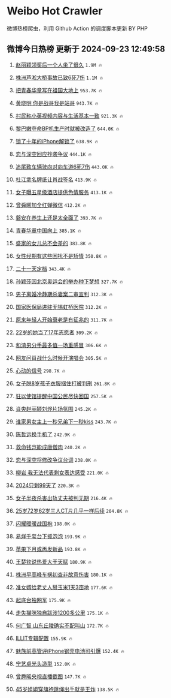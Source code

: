 # Weibo Hot Crawler 



微博热榜爬虫，利用 Github Action 的调度脚本更新 BY PHP 


## 微博今日热榜 更新于 2024-09-23 12:49:58 
1. [赵丽颖领奖后一个人坐了很久](https://s.weibo.com/weibo?q=%23%E8%B5%B5%E4%B8%BD%E9%A2%96%E9%A2%86%E5%A5%96%E5%90%8E%E4%B8%80%E4%B8%AA%E4%BA%BA%E5%9D%90%E4%BA%86%E5%BE%88%E4%B9%85%23&t=31&band_rank=1&Refer=top) `1.9M 🔥` 

1. [株洲芦淞大桥事故已致6死7伤](https://s.weibo.com/weibo?q=%23%E6%A0%AA%E6%B4%B2%E8%8A%A6%E6%B7%9E%E5%A4%A7%E6%A1%A5%E4%BA%8B%E6%95%85%E5%B7%B2%E8%87%B46%E6%AD%BB7%E4%BC%A4%23&t=31&band_rank=2&Refer=top) `1.1M 🔥` 

1. [把青春华章写在祖国大地上](https://s.weibo.com/weibo?q=%23%E6%8A%8A%E9%9D%92%E6%98%A5%E5%8D%8E%E7%AB%A0%E5%86%99%E5%9C%A8%E7%A5%96%E5%9B%BD%E5%A4%A7%E5%9C%B0%E4%B8%8A%23&t=31&band_rank=3&Refer=top) `953.7K 🔥` 

1. [黄晓明 你是战哥我是站哥](https://s.weibo.com/weibo?q=%E9%BB%84%E6%99%93%E6%98%8E%20%E4%BD%A0%E6%98%AF%E6%88%98%E5%93%A5%E6%88%91%E6%98%AF%E7%AB%99%E5%93%A5&t=31&band_rank=4&Refer=top) `943.7K 🔥` 

1. [村民称小英视频内容与生活基本一致](https://s.weibo.com/weibo?q=%23%E6%9D%91%E6%B0%91%E7%A7%B0%E5%B0%8F%E8%8B%B1%E8%A7%86%E9%A2%91%E5%86%85%E5%AE%B9%E4%B8%8E%E7%94%9F%E6%B4%BB%E5%9F%BA%E6%9C%AC%E4%B8%80%E8%87%B4%23&t=31&band_rank=5&Refer=top) `921.3K 🔥` 

1. [黎巴嫩夺命BP机生产时就被改造了](https://s.weibo.com/weibo?q=%23%E9%BB%8E%E5%B7%B4%E5%AB%A9%E5%A4%BA%E5%91%BDBP%E6%9C%BA%E7%94%9F%E4%BA%A7%E6%97%B6%E5%B0%B1%E8%A2%AB%E6%94%B9%E9%80%A0%E4%BA%86%23&t=31&band_rank=6&Refer=top) `644.0K 🔥` 

1. [锁了十年的iPhone解锁了](https://s.weibo.com/weibo?q=%23%E9%94%81%E4%BA%86%E5%8D%81%E5%B9%B4%E7%9A%84iPhone%E8%A7%A3%E9%94%81%E4%BA%86%23&t=31&band_rank=7&Refer=top) `638.9K 🔥` 

1. [恋与深空回应抄袭争议](https://s.weibo.com/weibo?q=%E6%81%8B%E4%B8%8E%E6%B7%B1%E7%A9%BA%E5%9B%9E%E5%BA%94%E6%8A%84%E8%A2%AD%E4%BA%89%E8%AE%AE&t=31&band_rank=8&Refer=top) `444.1K 🔥` 

1. [追尾致车辆驶向对向车道6死7伤](https://s.weibo.com/weibo?q=%23%E8%BF%BD%E5%B0%BE%E8%87%B4%E8%BD%A6%E8%BE%86%E9%A9%B6%E5%90%91%E5%AF%B9%E5%90%91%E8%BD%A6%E9%81%936%E6%AD%BB7%E4%BC%A4%23&t=31&band_rank=9&Refer=top) `443.0K 🔥` 

1. [杜江拿名牌纸让肖战签名](https://s.weibo.com/weibo?q=%23%E6%9D%9C%E6%B1%9F%E6%8B%BF%E5%90%8D%E7%89%8C%E7%BA%B8%E8%AE%A9%E8%82%96%E6%88%98%E7%AD%BE%E5%90%8D%23&t=31&band_rank=10&Refer=top) `413.9K 🔥` 

1. [女子曝五星级酒店提供色情服务](https://s.weibo.com/weibo?q=%23%E5%A5%B3%E5%AD%90%E6%9B%9D%E4%BA%94%E6%98%9F%E7%BA%A7%E9%85%92%E5%BA%97%E6%8F%90%E4%BE%9B%E8%89%B2%E6%83%85%E6%9C%8D%E5%8A%A1%23&t=31&band_rank=11&Refer=top) `413.1K 🔥` 

1. [曾舜晞加全红婵微信](https://s.weibo.com/weibo?q=%23%E6%9B%BE%E8%88%9C%E6%99%9E%E5%8A%A0%E5%85%A8%E7%BA%A2%E5%A9%B5%E5%BE%AE%E4%BF%A1%23&t=31&band_rank=12&Refer=top) `412.2K 🔥` 

1. [磐安在养生上还是太全面了](https://s.weibo.com/weibo?q=%23%E7%A3%90%E5%AE%89%E5%9C%A8%E5%85%BB%E7%94%9F%E4%B8%8A%E8%BF%98%E6%98%AF%E5%A4%AA%E5%85%A8%E9%9D%A2%E4%BA%86%23&t=31&band_rank=13&Refer=top) `393.7K 🔥` 

1. [青春华章中国向上](https://s.weibo.com/weibo?q=%23%E9%9D%92%E6%98%A5%E5%8D%8E%E7%AB%A0%E4%B8%AD%E5%9B%BD%E5%90%91%E4%B8%8A%23&t=31&band_rank=14&Refer=top) `385.1K 🔥` 

1. [盛家的女儿总不会差的](https://s.weibo.com/weibo?q=%E7%9B%9B%E5%AE%B6%E7%9A%84%E5%A5%B3%E5%84%BF%E6%80%BB%E4%B8%8D%E4%BC%9A%E5%B7%AE%E7%9A%84&t=31&band_rank=15&Refer=top) `383.8K 🔥` 

1. [女性经期有这些困扰不是矫情](https://s.weibo.com/weibo?q=%23%E5%A5%B3%E6%80%A7%E7%BB%8F%E6%9C%9F%E6%9C%89%E8%BF%99%E4%BA%9B%E5%9B%B0%E6%89%B0%E4%B8%8D%E6%98%AF%E7%9F%AB%E6%83%85%23&t=31&band_rank=16&Refer=top) `350.8K 🔥` 

1. [二十一天定档](https://s.weibo.com/weibo?q=%23%E4%BA%8C%E5%8D%81%E4%B8%80%E5%A4%A9%E5%AE%9A%E6%A1%A3%23&t=31&band_rank=17&Refer=top) `343.4K 🔥` 

1. [孙颖莎因北京奥运会的举办种下梦想](https://s.weibo.com/weibo?q=%23%E5%AD%99%E9%A2%96%E8%8E%8E%E5%9B%A0%E5%8C%97%E4%BA%AC%E5%A5%A5%E8%BF%90%E4%BC%9A%E7%9A%84%E4%B8%BE%E5%8A%9E%E7%A7%8D%E4%B8%8B%E6%A2%A6%E6%83%B3%23&t=31&band_rank=18&Refer=top) `327.7K 🔥` 

1. [男子离婚冷静期杀妻案二审宣判](https://s.weibo.com/weibo?q=%23%E7%94%B7%E5%AD%90%E7%A6%BB%E5%A9%9A%E5%86%B7%E9%9D%99%E6%9C%9F%E6%9D%80%E5%A6%BB%E6%A1%88%E4%BA%8C%E5%AE%A1%E5%AE%A3%E5%88%A4%23&t=31&band_rank=19&Refer=top) `312.3K 🔥` 

1. [国家医保局进驻无锡虹桥医院](https://s.weibo.com/weibo?q=%23%E5%9B%BD%E5%AE%B6%E5%8C%BB%E4%BF%9D%E5%B1%80%E8%BF%9B%E9%A9%BB%E6%97%A0%E9%94%A1%E8%99%B9%E6%A1%A5%E5%8C%BB%E9%99%A2%23&t=31&band_rank=20&Refer=top) `312.2K 🔥` 

1. [原来年轻人开始衰老是有征兆的](https://s.weibo.com/weibo?q=%23%E5%8E%9F%E6%9D%A5%E5%B9%B4%E8%BD%BB%E4%BA%BA%E5%BC%80%E5%A7%8B%E8%A1%B0%E8%80%81%E6%98%AF%E6%9C%89%E5%BE%81%E5%85%86%E7%9A%84%23&t=31&band_rank=21&Refer=top) `311.7K 🔥` 

1. [22岁的她当了17年志愿者](https://s.weibo.com/weibo?q=%2322%E5%B2%81%E7%9A%84%E5%A5%B9%E5%BD%93%E4%BA%8617%E5%B9%B4%E5%BF%97%E6%84%BF%E8%80%85%23&t=31&band_rank=22&Refer=top) `309.2K 🔥` 

1. [和渣男分手最多值一场重感冒](https://s.weibo.com/weibo?q=%E5%92%8C%E6%B8%A3%E7%94%B7%E5%88%86%E6%89%8B%E6%9C%80%E5%A4%9A%E5%80%BC%E4%B8%80%E5%9C%BA%E9%87%8D%E6%84%9F%E5%86%92&t=31&band_rank=23&Refer=top) `306.6K 🔥` 

1. [网友问肖战什么时候开演唱会](https://s.weibo.com/weibo?q=%E7%BD%91%E5%8F%8B%E9%97%AE%E8%82%96%E6%88%98%E4%BB%80%E4%B9%88%E6%97%B6%E5%80%99%E5%BC%80%E6%BC%94%E5%94%B1%E4%BC%9A&t=31&band_rank=24&Refer=top) `305.5K 🔥` 

1. [心动的信号](https://s.weibo.com/weibo?q=%E5%BF%83%E5%8A%A8%E7%9A%84%E4%BF%A1%E5%8F%B7&t=31&band_rank=25&Refer=top) `298.7K 🔥` 

1. [女子脱8岁孩子衣服捆住打被判刑](https://s.weibo.com/weibo?q=%23%E5%A5%B3%E5%AD%90%E8%84%B18%E5%B2%81%E5%AD%A9%E5%AD%90%E8%A1%A3%E6%9C%8D%E6%8D%86%E4%BD%8F%E6%89%93%E8%A2%AB%E5%88%A4%E5%88%91%23&t=31&band_rank=26&Refer=top) `261.8K 🔥` 

1. [驻以使馆提醒中国公民尽快回国](https://s.weibo.com/weibo?q=%23%E9%A9%BB%E4%BB%A5%E4%BD%BF%E9%A6%86%E6%8F%90%E9%86%92%E4%B8%AD%E5%9B%BD%E5%85%AC%E6%B0%91%E5%B0%BD%E5%BF%AB%E5%9B%9E%E5%9B%BD%23&t=31&band_rank=27&Refer=top) `257.5K 🔥` 

1. [肖央赵丽颖刘烨片场氛围](https://s.weibo.com/weibo?q=%23%E8%82%96%E5%A4%AE%E8%B5%B5%E4%B8%BD%E9%A2%96%E5%88%98%E7%83%A8%E7%89%87%E5%9C%BA%E6%B0%9B%E5%9B%B4%23&t=31&band_rank=28&Refer=top) `245.2K 🔥` 

1. [谁家男女主上一秒兄弟下一秒kiss](https://s.weibo.com/weibo?q=%E8%B0%81%E5%AE%B6%E7%94%B7%E5%A5%B3%E4%B8%BB%E4%B8%8A%E4%B8%80%E7%A7%92%E5%85%84%E5%BC%9F%E4%B8%8B%E4%B8%80%E7%A7%92kiss&t=31&band_rank=29&Refer=top) `243.7K 🔥` 

1. [陈哲远换手机了](https://s.weibo.com/weibo?q=%E9%99%88%E5%93%B2%E8%BF%9C%E6%8D%A2%E6%89%8B%E6%9C%BA%E4%BA%86&t=31&band_rank=30&Refer=top) `242.9K 🔥` 

1. [救命钱岂能成唐僧肉](https://s.weibo.com/weibo?q=%23%E6%95%91%E5%91%BD%E9%92%B1%E5%B2%82%E8%83%BD%E6%88%90%E5%94%90%E5%83%A7%E8%82%89%23&t=31&band_rank=31&Refer=top) `240.2K 🔥` 

1. [恋与深空将修改争议台词](https://s.weibo.com/weibo?q=%23%E6%81%8B%E4%B8%8E%E6%B7%B1%E7%A9%BA%E5%B0%86%E4%BF%AE%E6%94%B9%E4%BA%89%E8%AE%AE%E5%8F%B0%E8%AF%8D%23&t=31&band_rank=32&Refer=top) `238.0K 🔥` 

1. [柳岩 我无法代表剩女表达感受](https://s.weibo.com/weibo?q=%E6%9F%B3%E5%B2%A9%20%E6%88%91%E6%97%A0%E6%B3%95%E4%BB%A3%E8%A1%A8%E5%89%A9%E5%A5%B3%E8%A1%A8%E8%BE%BE%E6%84%9F%E5%8F%97&t=31&band_rank=33&Refer=top) `221.0K 🔥` 

1. [2024只剩99天了](https://s.weibo.com/weibo?q=%232024%E5%8F%AA%E5%89%A999%E5%A4%A9%E4%BA%86%23&t=31&band_rank=34&Refer=top) `220.3K 🔥` 

1. [女子半夜杀害出轨丈夫被判无期](https://s.weibo.com/weibo?q=%23%E5%A5%B3%E5%AD%90%E5%8D%8A%E5%A4%9C%E6%9D%80%E5%AE%B3%E5%87%BA%E8%BD%A8%E4%B8%88%E5%A4%AB%E8%A2%AB%E5%88%A4%E6%97%A0%E6%9C%9F%23&t=31&band_rank=35&Refer=top) `216.4K 🔥` 

1. [25岁72岁62岁三人CT片几乎一样后续](https://s.weibo.com/weibo?q=25%E5%B2%8172%E5%B2%8162%E5%B2%81%E4%B8%89%E4%BA%BACT%E7%89%87%E5%87%A0%E4%B9%8E%E4%B8%80%E6%A0%B7%E5%90%8E%E7%BB%AD&t=31&band_rank=36&Refer=top) `204.8K 🔥` 

1. [闪耀暖暖战国袍](https://s.weibo.com/weibo?q=%23%E9%97%AA%E8%80%80%E6%9A%96%E6%9A%96%E6%88%98%E5%9B%BD%E8%A2%8D%23&t=31&band_rank=37&Refer=top) `198.0K 🔥` 

1. [易烊千玺台下抓泡泡](https://s.weibo.com/weibo?q=%E6%98%93%E7%83%8A%E5%8D%83%E7%8E%BA%E5%8F%B0%E4%B8%8B%E6%8A%93%E6%B3%A1%E6%B3%A1&t=31&band_rank=38&Refer=top) `193.9K 🔥` 

1. [苹果下月或再发新品](https://s.weibo.com/weibo?q=%23%E8%8B%B9%E6%9E%9C%E4%B8%8B%E6%9C%88%E6%88%96%E5%86%8D%E5%8F%91%E6%96%B0%E5%93%81%23&t=31&band_rank=39&Refer=top) `193.8K 🔥` 

1. [王楚钦说热爱大于天赋](https://s.weibo.com/weibo?q=%23%E7%8E%8B%E6%A5%9A%E9%92%A6%E8%AF%B4%E7%83%AD%E7%88%B1%E5%A4%A7%E4%BA%8E%E5%A4%A9%E8%B5%8B%23&t=31&band_rank=40&Refer=top) `180.9K 🔥` 

1. [株洲早高峰车祸初查非故意伤害](https://s.weibo.com/weibo?q=%23%E6%A0%AA%E6%B4%B2%E6%97%A9%E9%AB%98%E5%B3%B0%E8%BD%A6%E7%A5%B8%E5%88%9D%E6%9F%A5%E9%9D%9E%E6%95%85%E6%84%8F%E4%BC%A4%E5%AE%B3%23&t=31&band_rank=41&Refer=top) `180.1K 🔥` 

1. [准女婿给老丈人掰玉米1天3亩地](https://s.weibo.com/weibo?q=%23%E5%87%86%E5%A5%B3%E5%A9%BF%E7%BB%99%E8%80%81%E4%B8%88%E4%BA%BA%E6%8E%B0%E7%8E%89%E7%B1%B31%E5%A4%A93%E4%BA%A9%E5%9C%B0%23&t=31&band_rank=42&Refer=top) `177.6K 🔥` 

1. [起底台独网军](https://s.weibo.com/weibo?q=%23%E8%B5%B7%E5%BA%95%E5%8F%B0%E7%8B%AC%E7%BD%91%E5%86%9B%23&t=31&band_rank=43&Refer=top) `175.9K 🔥` 

1. [走失猫咪独自跋涉1200多公里](https://s.weibo.com/weibo?q=%23%E8%B5%B0%E5%A4%B1%E7%8C%AB%E5%92%AA%E7%8B%AC%E8%87%AA%E8%B7%8B%E6%B6%891200%E5%A4%9A%E5%85%AC%E9%87%8C%23&t=31&band_rank=44&Refer=top) `175.1K 🔥` 

1. [何广智 山东丘陵确实不配叫山](https://s.weibo.com/weibo?q=%E4%BD%95%E5%B9%BF%E6%99%BA%20%E5%B1%B1%E4%B8%9C%E4%B8%98%E9%99%B5%E7%A1%AE%E5%AE%9E%E4%B8%8D%E9%85%8D%E5%8F%AB%E5%B1%B1&t=31&band_rank=45&Refer=top) `172.7K 🔥` 

1. [ILLIT专辑配置](https://s.weibo.com/weibo?q=ILLIT%E4%B8%93%E8%BE%91%E9%85%8D%E7%BD%AE&t=31&band_rank=46&Refer=top) `155.9K 🔥` 

1. [魅族前高管评iPhone钢壳电池可引爆](https://s.weibo.com/weibo?q=%23%E9%AD%85%E6%97%8F%E5%89%8D%E9%AB%98%E7%AE%A1%E8%AF%84iPhone%E9%92%A2%E5%A3%B3%E7%94%B5%E6%B1%A0%E5%8F%AF%E5%BC%95%E7%88%86%23&t=31&band_rank=47&Refer=top) `152.4K 🔥` 

1. [宁艺卓光头造型](https://s.weibo.com/weibo?q=%23%E5%AE%81%E8%89%BA%E5%8D%93%E5%85%89%E5%A4%B4%E9%80%A0%E5%9E%8B%23&t=31&band_rank=48&Refer=top) `152.0K 🔥` 

1. [曾舜晞央视直播截图](https://s.weibo.com/weibo?q=%E6%9B%BE%E8%88%9C%E6%99%9E%E5%A4%AE%E8%A7%86%E7%9B%B4%E6%92%AD%E6%88%AA%E5%9B%BE&t=31&band_rank=49&Refer=top) `147.7K 🔥` 

1. [45岁姐姐穿旗袍跳绳出手就是王炸](https://s.weibo.com/weibo?q=%2345%E5%B2%81%E5%A7%90%E5%A7%90%E7%A9%BF%E6%97%97%E8%A2%8D%E8%B7%B3%E7%BB%B3%E5%87%BA%E6%89%8B%E5%B0%B1%E6%98%AF%E7%8E%8B%E7%82%B8%23&t=31&band_rank=50&Refer=top) `138.5K 🔥` 

